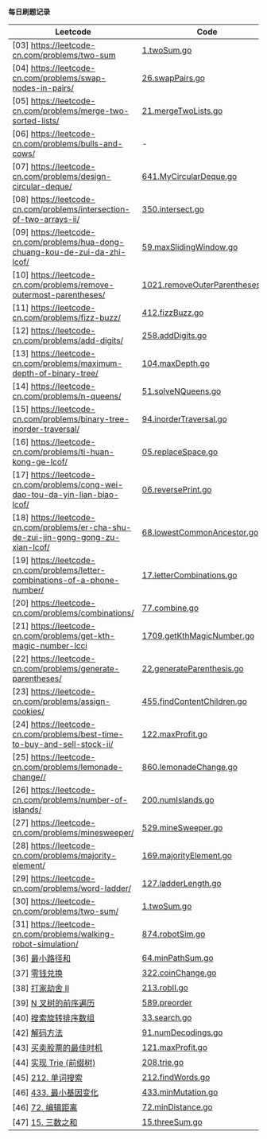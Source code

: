 **每日刷题记录**

| Leetcode | Code | Points |
| -------- | ---- | ------ |
|[03] <https://leetcode-cn.com/problems/two-sum>|[1.twoSum.go](./week01/1.twoSum.go)|
|[04] <https://leetcode-cn.com/problems/swap-nodes-in-pairs/>|[26.swapPairs.go](./week01/26.swapPairs.go)|
|[05] <https://leetcode-cn.com/problems/merge-two-sorted-lists/>|[21.mergeTwoLists.go](./week01/21.mergeTwoLists.go)|
|[06] <https://leetcode-cn.com/problems/bulls-and-cows/>|-|
|[07] <https://leetcode-cn.com/problems/design-circular-deque/>|[641.MyCircularDeque.go](./week01/641.MyCircularDeque.go)|
|[08] <https://leetcode-cn.com/problems/intersection-of-two-arrays-ii/>|[350.intersect.go](./week02/350.intersect.go)|
|[09] <https://leetcode-cn.com/problems/hua-dong-chuang-kou-de-zui-da-zhi-lcof/>|[59.maxSlidingWindow.go](./week02/59.maxSlidingWindow.go)|
|[10] <https://leetcode-cn.com/problems/remove-outermost-parentheses/>|[1021.removeOuterParentheses.go](./week02/1021.removeOuterParentheses.go)|
|[11] <https://leetcode-cn.com/problems/fizz-buzz/>|[412.fizzBuzz.go](./week02/412.fizzBuzz.go)|
|[12] <https://leetcode-cn.com/problems/add-digits/>|[258.addDigits.go](./week02/258.addDigits.go)|
|[13] <https://leetcode-cn.com/problems/maximum-depth-of-binary-tree/>|[104.maxDepth.go](./week03/104.maxDepth.go)|
|[14] <https://leetcode-cn.com/problems/n-queens/>|[51.solveNQueens.go](./week03/51.solveNQueens.go)|
|[15] <https://leetcode-cn.com/problems/binary-tree-inorder-traversal/>|[94.inorderTraversal.go](./week03/94.inorderTraversal.go)|
|[16] <https://leetcode-cn.com/problems/ti-huan-kong-ge-lcof/>|[05.replaceSpace.go](./week03/05.replaceSpace.go)|
|[17] <https://leetcode-cn.com/problems/cong-wei-dao-tou-da-yin-lian-biao-lcof/>|[06.reversePrint.go](./week03/06.reversePrint.go)|
|[18] <https://leetcode-cn.com/problems/er-cha-shu-de-zui-jin-gong-gong-zu-xian-lcof/>|[68.lowestCommonAncestor.go](./week03/68.lowestCommonAncestor.go)|
|[19] <https://leetcode-cn.com/problems/letter-combinations-of-a-phone-number/>|[17.letterCombinations.go](./week03/17.letterCombinations.go)|
|[20] <https://leetcode-cn.com/problems/combinations/>|[77.combine.go](./week04/77.combine.go)|
|[21] <https://leetcode-cn.com/problems/get-kth-magic-number-lcci>|[1709.getKthMagicNumber.go](./week04/1709.getKthMagicNumber.go)|
|[22] <https://leetcode-cn.com/problems/generate-parentheses/>|[22.generateParenthesis.go](./week04/22.generateParenthesis.go)|
|[23] <https://leetcode-cn.com/problems/assign-cookies/>|[455.findContentChildren.go](./week04/455.findContentChildren.go)|
|[24] <https://leetcode-cn.com/problems/best-time-to-buy-and-sell-stock-ii/>|[122.maxProfit.go](./week04/122.maxProfit.go)|
|[25] <https://leetcode-cn.com/problems/lemonade-change//>|[860.lemonadeChange.go](./week04/860.lemonadeChange.go)|S|
|[26] <https://leetcode-cn.com/problems/number-of-islands/>|[200.numIslands.go](./week04/200.numIslands.go)|M|
|[27] <https://leetcode-cn.com/problems/minesweeper/>|[529.mineSweeper.go](./week04/529.mineSweeper.go)|M|
|[28] <https://leetcode-cn.com/problems/majority-element/>|[169.majorityElement.go](./week05/169.majorityElement.go)|S|
|[29] <https://leetcode-cn.com/problems/word-ladder/>|[127.ladderLength.go](./week05/127.ladderLength.go)|H|
|[30] <https://leetcode-cn.com/problems/two-sum/>|[1.twoSum.go](./week01/1.twoSum.go)|S|
|[31] <https://leetcode-cn.com/problems/walking-robot-simulation/>|[874.robotSim.go](874.robotSim.go)|S|
|[36] [最小路径和](https://leetcode-cn.com/problems/minimum-path-sum/)|[64.minPathSum.go](./week06/64.minPathSum.go)|M|dp|
|[37] [零钱兑换](https://leetcode-cn.com/problems/coin-change/)|[322.coinChange.go](./week06/322.coinChange.go)|M|递归、dp|
|[38] [打家劫舍 II](https://leetcode-cn.com/problems/house-robber-ii/)|[213.robII.go](./week06/213.robII.go)|M|dp|
|[39] [N 叉树的前序遍历](https://leetcode-cn.com/problems/n-ary-tree-preorder-traversal/)|[589.preorder](./week07/589.preorder)|S|递归、栈|
|[40] [搜索旋转排序数组](https://leetcode-cn.com/problems/search-in-rotated-sorted-array/)|[33.search.go](./week07/33.search.go)|M|二分查找|
|[42] [解码方法](https://leetcode-cn.com/problems/decode-ways)|[91.numDecodings.go](./week07/91.numDecodings.go)|M|dp|
|[43] [买卖股票的最佳时机](121.maxProfit.go)|[121.maxProfit.go](./week07/121.maxProfit.go)|S|dp、贪心算法|
|[44] [实现 Trie (前缀树)](https://leetcode-cn.com/problems/implement-trie-prefix-tree/)|[208.trie.go](./week07/208.trie.go)|M|trie|
|[45] [212. 单词搜索](https://leetcode-cn.com/problems/word-search-ii/)|[212.findWords.go](./week07/212.findWords.go)|H|dp|
|[46] [433. 最小基因变化](https://leetcode-cn.com/problems/minimum-genetic-mutation/)|[433.minMutation.go](./week07/433.minMutation.go)|S|递归、回溯|
|[46] [72. 编辑距离](https://leetcode-cn.com/problems/edit-distance/)|[72.minDistance.go](./week07/72.minDistance.go)|H||
|[47] [15. 三数之和](https://leetcode-cn.com/problems/3sum/)|[15.threeSum.go](./week06/15.threeSum.go)|M|双指针|
